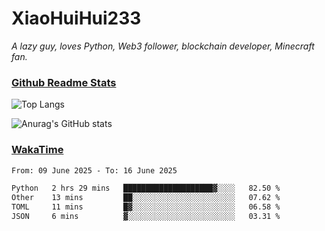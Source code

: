 # XiaoHuiHui233

*A lazy guy, loves Python, Web3 follower, blockchain developer, Minecraft fan.*

### [Github Readme Stats](https://github.com/anuraghazra/github-readme-stats)

![Top Langs](https://github-readme-stats.vercel.app/api/top-langs/?username=XiaoHuiHui233&layout=compact&theme=github_dark)

![Anurag's GitHub stats](https://github-readme-stats.vercel.app/api?username=XiaoHuiHui233&show_icons=true&theme=github_dark)

### [WakaTime](https://wakatime.com)

<!--START_SECTION:waka-->

```txt
From: 09 June 2025 - To: 16 June 2025

Python   2 hrs 29 mins   ████████████████████▓░░░░   82.50 %
Other    13 mins         ██░░░░░░░░░░░░░░░░░░░░░░░   07.62 %
TOML     11 mins         █▓░░░░░░░░░░░░░░░░░░░░░░░   06.58 %
JSON     6 mins          ▓░░░░░░░░░░░░░░░░░░░░░░░░   03.31 %
```

<!--END_SECTION:waka-->
